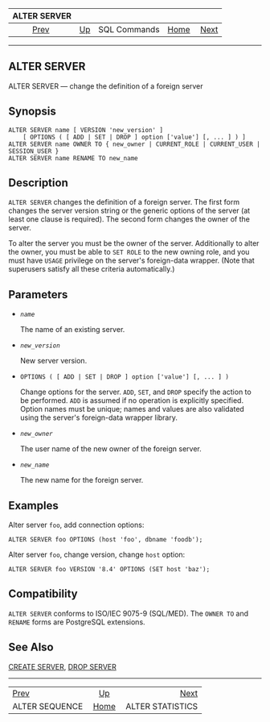 <!--?xml version="1.0" encoding="UTF-8" standalone="no"?-->

|                   ALTER SERVER                   |                                        |              |                                                       |                                                      |
| :----------------------------------------------: | :------------------------------------- | :----------: | ----------------------------------------------------: | ---------------------------------------------------: |
| [Prev](sql-altersequence.html "ALTER SEQUENCE")  | [Up](sql-commands.html "SQL Commands") | SQL Commands | [Home](index.html "PostgreSQL 17devel Documentation") |  [Next](sql-alterstatistics.html "ALTER STATISTICS") |

***

## ALTER SERVER

ALTER SERVER — change the definition of a foreign server

## Synopsis

    ALTER SERVER name [ VERSION 'new_version' ]
        [ OPTIONS ( [ ADD | SET | DROP ] option ['value'] [, ... ] ) ]
    ALTER SERVER name OWNER TO { new_owner | CURRENT_ROLE | CURRENT_USER | SESSION_USER }
    ALTER SERVER name RENAME TO new_name

## Description

`ALTER SERVER` changes the definition of a foreign server. The first form changes the server version string or the generic options of the server (at least one clause is required). The second form changes the owner of the server.

To alter the server you must be the owner of the server. Additionally to alter the owner, you must be able to `SET ROLE` to the new owning role, and you must have `USAGE` privilege on the server's foreign-data wrapper. (Note that superusers satisfy all these criteria automatically.)

## Parameters

* *`name`*

    The name of an existing server.

* *`new_version`*

    New server version.

* `OPTIONS ( [ ADD | SET | DROP ] option ['value'] [, ... ] )`

    Change options for the server. `ADD`, `SET`, and `DROP` specify the action to be performed. `ADD` is assumed if no operation is explicitly specified. Option names must be unique; names and values are also validated using the server's foreign-data wrapper library.

* *`new_owner`*

    The user name of the new owner of the foreign server.

* *`new_name`*

    The new name for the foreign server.

## Examples

Alter server `foo`, add connection options:

    ALTER SERVER foo OPTIONS (host 'foo', dbname 'foodb');

Alter server `foo`, change version, change `host` option:

    ALTER SERVER foo VERSION '8.4' OPTIONS (SET host 'baz');

## Compatibility

`ALTER SERVER` conforms to ISO/IEC 9075-9 (SQL/MED). The `OWNER TO` and `RENAME` forms are PostgreSQL extensions.

## See Also

[CREATE SERVER](sql-createserver.html "CREATE SERVER"), [DROP SERVER](sql-dropserver.html "DROP SERVER")

***

|                                                  |                                                       |                                                      |
| :----------------------------------------------- | :---------------------------------------------------: | ---------------------------------------------------: |
| [Prev](sql-altersequence.html "ALTER SEQUENCE")  |         [Up](sql-commands.html "SQL Commands")        |  [Next](sql-alterstatistics.html "ALTER STATISTICS") |
| ALTER SEQUENCE                                   | [Home](index.html "PostgreSQL 17devel Documentation") |                                     ALTER STATISTICS |
